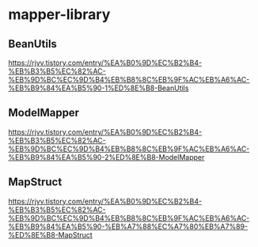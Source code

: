# mapper-library

## BeanUtils
https://rjvv.tistory.com/entry/%EA%B0%9D%EC%B2%B4-%EB%B3%B5%EC%82%AC-%EB%9D%BC%EC%9D%B4%EB%B8%8C%EB%9F%AC%EB%A6%AC-%EB%B9%84%EA%B5%90-1%ED%8E%B8-BeanUtils
    

## ModelMapper
https://rjvv.tistory.com/entry/%EA%B0%9D%EC%B2%B4-%EB%B3%B5%EC%82%AC-%EB%9D%BC%EC%9D%B4%EB%B8%8C%EB%9F%AC%EB%A6%AC-%EB%B9%84%EA%B5%90-2%ED%8E%B8-ModelMapper
    

## MapStruct
https://rjvv.tistory.com/entry/%EA%B0%9D%EC%B2%B4-%EB%B3%B5%EC%82%AC-%EB%9D%BC%EC%9D%B4%EB%B8%8C%EB%9F%AC%EB%A6%AC-%EB%B9%84%EA%B5%90-%EB%A7%88%EC%A7%80%EB%A7%89-%ED%8E%B8-MapStruct
    
